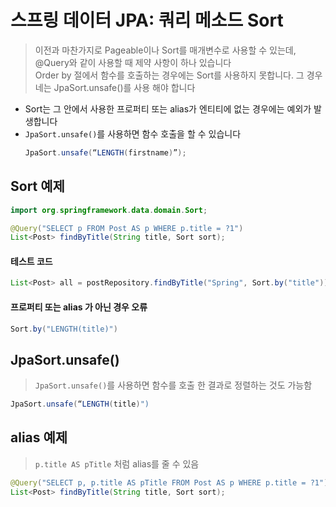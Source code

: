 # 스프링 데이터 JPA: 쿼리 메소드 Sort
> 이전과 마찬가지로 Pageable이나 Sort를 매개변수로 사용할 수 있는데, @Query와 같이 사용할 때 제약 사항이 하나 있습니다  
> Order by 절에서 함수를 호출하는 경우에는 Sort를 사용하지 못합니다. 그 경우네는 JpaSort.unsafe()를 사용 해야 합니다  
- Sort는 그 안에서 사용한 프로퍼티 또는 alias가 엔티티에 없는 경우에는 예외가 발생합니다
- `JpaSort.unsafe()`를 사용하면 함수 호출을 할 수 있습니다
  ```java
  JpaSort.unsafe(“LENGTH(firstname)”);
  ```
## Sort 예제
```java
import org.springframework.data.domain.Sort;

@Query("SELECT p FROM Post AS p WHERE p.title = ?1")
List<Post> findByTitle(String title, Sort sort);
```

#### 테스트 코드
```java
List<Post> all = postRepository.findByTitle("Spring", Sort.by("title"));
```

#### 프로퍼티 또는 alias 가 아닌 경우 오류
```java
Sort.by("LENGTH(title)")
```

## JpaSort.unsafe()
> `JpaSort.unsafe()`를 사용하면 함수를 호출 한 결과로 정렬하는 것도 가능함  
```java
JpaSort.unsafe(“LENGTH(title)")
```

## alias 예제
> `p.title AS pTitle` 처럼 alias를 줄 수 있음  
```java
@Query("SELECT p, p.title AS pTitle FROM Post AS p WHERE p.title = ?1")
List<Post> findByTitle(String title, Sort sort);
```